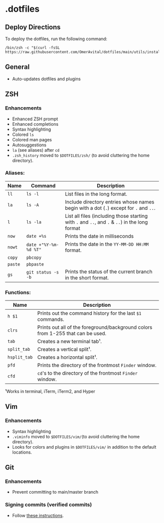 # .dotfiles

## Deploy Directions

To deploy the dotfiles, run the following command:

```shell
/bin/zsh -c "$(curl -fsSL https://raw.githubusercontent.com/OmerAvital/dotfiles/main/utils/install/install.zsh)"
```

## General

- Auto-updates dotfiles and plugins

## ZSH

### Enhancements

- Enhanced ZSH prompt
- Enhanced completions
- Syntax highlighting
- Colored `ls`
- Colored man pages
- Autosuggestions
- `la` (see aliases) after `cd`
- `.zsh_history` moved to `$DOTFILES/zsh/` (to avoid cluttering the home directory).

### Aliases:

| Name    | Command               | Description                                                                                    |
|---------|-----------------------|------------------------------------------------------------------------------------------------|
| `ll`    | `ls -l`               | List files in the long format.                                                                 |
| `la`    | `ls -A`               | Include directory entries whose names begin with a dot (`.`) except for `.` and `..`.          |
| `l`     | `ls -la`              | List all files (including those starting with `.` and `..`, and `.` & `..`) in the long format |
| `now`   | `date +%s`            | Prints the date in milliseconds                                                                |
| `nowt`  | `date +"%Y-%m-%d %T"` | Prints the date in the `YY-MM-DD HH:MM` format.                                                |
| `copy`  | `pbcopy`              |                                                                                                |
| `paste` | `pbpaste`             |                                                                                                |
| `gs`    | `git status -s -b`    | Prints the status of the current branch in the short format.                                   |

### Functions:

| Name         | Description                                                                     |
|--------------|---------------------------------------------------------------------------------|
| `h $1`       | Prints out the command history for the last `$1` commands.                      |
| `clrs`       | Prints out all of the foreground/background colors from 1-255 that can be used. |
| `tab`        | Creates a new terminal tab¹.                                                    |
| `split_tab`  | Creates a vertical split¹.                                                      |
| `hsplit_tab` | Creates a horizontal split¹.                                                    |
| `pfd`        | Prints the directory of the frontmost `Finder` window.                          |
| `cfd`        | `cd`'s to the directory of the frontmost `Finder` window.                       |

¹Works in terminal, iTerm, iTerm2, and Hyper

## Vim

### Enhancements

- Syntax highlighting
- `.viminfo` moved to `$DOTFILES/vim/`(to avoid cluttering the home directory).
- Looks for colors and plugins in `$DOTFILES/vim/` in addition to the default locations.

## Git

### Enhancements
- Prevent committing to main/master branch

### Signing commits (verified commits)
- Follow [these instructions][signing-commits].


[signing-commits]:
    git/signing-commits.md
